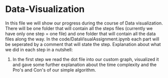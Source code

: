 # Data-Visualization
In this file we will show our progress during the course of Data visualization.
There will be one folder that will contain all the steps files (currently we have only one step = one file) and one folder that will contain all the data files along the way.
In the code/DataVisualAssignment.ipynb each part will be seperated by a comment that will state the step.
Explanation about what we did in each step in a nutshell:
1. In the first step we read the dot file into our custom graph, visualized it and gave some further explanation about the time complexity and the Pro's and Con's of our simple algorithm.
